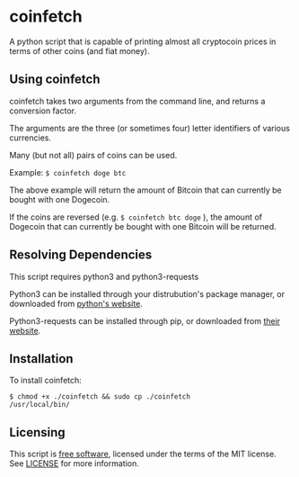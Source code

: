 coinfetch
=========

A python script that is capable of printing almost all cryptocoin prices in terms 
of other coins (and fiat money).

Using coinfetch
---------------

coinfetch takes two arguments from the command line, and returns a conversion factor.

The arguments are the three (or sometimes four) letter identifiers of various currencies.

Many (but not all) pairs of coins can be used.

Example: <code>$ coinfetch doge btc</code>

The above example will return the amount of Bitcoin that can currently be bought with one
Dogecoin. 

If the coins are reversed (e.g. <code>$ coinfetch btc doge</code> ), the amount of Dogecoin
that can currently be bought with one Bitcoin will be returned.

Resolving Dependencies
----------------------
This script requires python3 and python3-requests

Python3 can be installed through your distrubution's package manager, or downloaded from 
[python's website](https://www.python.org/).

Python3-requests can be installed through pip, or downloaded from 
[their website](http://docs.python-requests.org/en/latest/).

Installation
------------

To install coinfetch:

<code>$ chmod +x ./coinfetch && sudo cp ./coinfetch /usr/local/bin/</code>

Licensing
---------

This script is [free software](http://gnu.org/philosophy/free-sw.html), licensed
under the terms of the MIT license. See [LICENSE](LICENSE) for more information.
